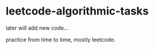 # leetcode-algorithmic-tasks

later will add new code...

practice from time to time,
mostly leetcode.

